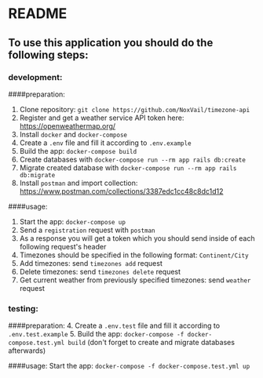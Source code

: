 # README

## To use this application you should do the following steps:

### development:

####preparation:
1. Clone repository: `git clone https://github.com/NoxVail/timezone-api`
2. Register and get a weather service API token here: https://openweathermap.org/
3. Install `docker` and `docker-compose`
4. Create a `.env` file and fill it according to `.env.example`
5. Build the app: `docker-compose build`
6. Create databases with `docker-compose run --rm app rails db:create`
7. Migrate created database with `docker-compose run --rm app rails db:migrate`
8. Install `postman` and import collection: https://www.postman.com/collections/3387edc1cc48c8dc1d12

####usage:
1. Start the app: `docker-compose up`
2. Send a `registration` request with `postman`
3. As a response you will get a token which you should send inside of each following request's header
4. Timezones should be specified in the following format: `Continent/City`
5. Add timezones: send `timezones add` request
6. Delete timezones: send `timezones delete` request
7. Get current weather from previously specified timezones: send `weather` request

### testing:

####preparation:
4. Create a `.env.test` file and fill it according to `.env.test.example`
5. Build the app: `docker-compose -f docker-compose.test.yml build`
   (don't forget to create and migrate databases afterwards)

####usage:
Start the app: `docker-compose -f docker-compose.test.yml up`
